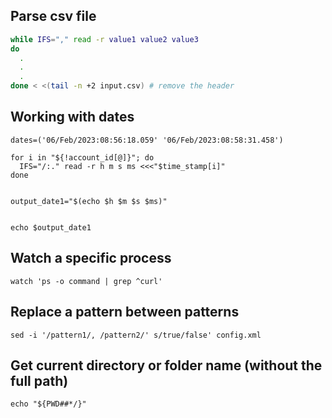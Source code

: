 ## Parse csv file
```bash
while IFS="," read -r value1 value2 value3
do
  .
  .
  .
done < <(tail -n +2 input.csv) # remove the header
```

## Working with dates
```
dates=('06/Feb/2023:08:56:18.059' '06/Feb/2023:08:58:31.458')

for i in "${!account_id[@]}"; do
  IFS="/:." read -r h m s ms <<<"$time_stamp[i]"
done


output_date1="$(echo $h $m $s $ms)"


echo $output_date1
```

## Watch a specific process

```
watch 'ps -o command | grep ^curl'
```

## Replace a pattern between patterns
```
sed -i '/pattern1/, /pattern2/' s/true/false' config.xml
```
## Get current directory or folder name (without the full path)

```
echo "${PWD##*/}"
```
